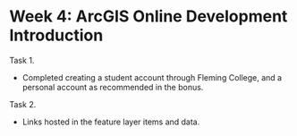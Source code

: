 # Week 4: ArcGIS Online Development Introduction

Task 1. 
- Completed creating a student account through Fleming College, and a personal account as recommended in the bonus. 

Task 2. 
- Links hosted in the feature layer items and data. 

